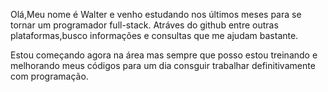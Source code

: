 Olá,Meu nome é Walter e venho estudando nos últimos meses para se tornar um programador full-stack.
Atráves do github entre outras plataformas,busco informações e consultas que me ajudam bastante.

Estou começando agora na área mas sempre que posso estou treinando e melhorando meus códigos para um dia consguir trabalhar definitivamente com programação.
